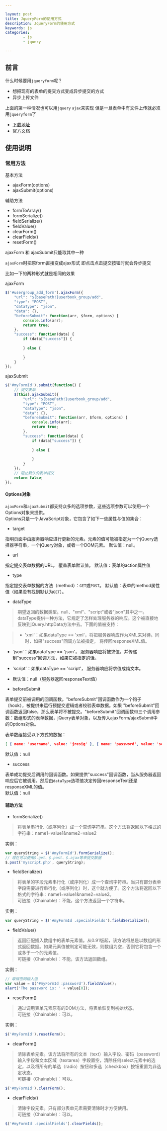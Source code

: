 ```yaml
---

layout: post
title: JqueryForm的使用方式
description: JqueryForm的使用方式
keywords: js
categories: 
        - js
        - jquery

---
```


## 前言

什么时候要用`jqueryform`呢？

+ 想把现有的表单的提交方式变成异步提交的方式
+ 异步上传文件

上面的第一种情况也可以用`jquery` `ajax`来实现 但是一旦表单中有文件上传就必须用`jqueryform`了

+ [下载地址](http://malsup.github.com/jquery.form.js)
+ [官方文档](https://github.com/malsup/form)

## 使用说明

### 常用方法

基本方法

+ ajaxForm(options)
+ ajaxSubmit(options)

辅助方法

+ formToArray()
+ formSerialize() 
+ fieldSerialize()
+ fieldValue()
+ clearForm()
+ clearFields() 
+ resetForm()


ajaxForm 和 ajaxSubmit只能取其中一种

`ajaxForm`时把原form直接变成ajax形式 即点击点击提交按钮时就会异步提交

比如一下的两种形式就是相同的效果

ajaxForm

```js
$('#usergroup_add_form').ajaxForm({
	"url": "${basePath!}userbook_group/add",
	"type": "POST",
	"dataType": "json",
	"data": {},
	"beforeSubmit": function(arr, $form, options) {
		console.info(arr);
		return true;
	},
	"success": function(data) {
		if (data["success"]) {
			
		} else {
			
		}
	}
});
```

ajaxSubmit

```js
$('#myFormId').submit(function() {  
    // 提交表单  
    $(this).ajaxSubmit({
    	"url": "${basePath!}userbook_group/add",
    	"type": "POST",
    	"dataType": "json",
    	"data": {},
    	"beforeSubmit": function(arr, $form, options) {
    		console.info(arr);
    		return true;
    	},
    	"success": function(data) {
    		if (data["success"]) {
    			
    		} else {
    			
    		}
    	}
    });  
    // 阻止默认的表单提交 
    return false;  
});
```

#### Options对象 

`ajaxForm`和`ajaxSubmit`都支持众多的选项参数，这些选项参数可以使用一个Options对象来提供。  
Options只是一个JavaScript对象，它包含了如下一些属性与值的集合： 

+ target 

指明页面中由服务器响应进行更新的元素。元素的值可能被指定为一个jQuery选择器字符串，一个jQuery对象，或者一个DOM元素。 
默认值：null。 

+ url 

指定提交表单数据的URL。 覆盖表单默认值。
默认值：表单的action属性值 

+ type 

指定提交表单数据的方法（method）：`GET`或`POST`。 
默认值：表单的method属性值（如果没有找到默认为`GET`）。 

+ dataType 

>期望返回的数据类型。null、"xml"、"script"或者"json"其中之一。dataType提供一种方法，它规定了怎样处理服务器的响应。这个被直接地反映到jQuery.httpData方法中去。下面的值被支持： 

> + 'xml'：如果dataType == 'xml'，将把服务器响应作为XML来对待。同时，如果"success"回调方法被指定， 将传回responseXML值。 
+ 'json'：如果dataType == 'json'， 服务器响应将被求值，并传递到"success"回调方法，如果它被指定的话。 
+ 'script'：如果dataType == 'script'， 服务器响应将求值成纯文本。 
+ 默认值：null（服务器返回responseText值）

+ beforeSubmit 

表单提交前被调用的回调函数。"beforeSubmit"回调函数作为一个钩子（hook），被提供来运行预提交逻辑或者校验表单数据。如果 "beforeSubmit"回调函数返回false，那么表单将不被提交。"beforeSubmit"回调函数带三个调用参数：数组形式的表单数据，jQuery表单对象，以及传入ajaxForm/ajaxSubmit中的Options对象。 

表单数组接受以下方式的数据： 

```json
[ { name: 'username', value: 'jresig' }, { name: 'password', value: 'secret' } ] 
```

默认值：null 

+ success 

表单成功提交后调用的回调函数。如果提供"success"回调函数，当从服务器返回响应后它被调用。然后由`dataType`选项值决定传回responseText还是responseXML的值。  
默认值：null 



#### 辅助方法

+ formSerialize() 

> 将表单串行化（或序列化）成一个查询字符串。这个方法将返回以下格式的字符串：name1=value1&name2=value2

实例： 

```js
var queryString = $('#myFormId').formSerialize(); 
// 现在可以使用$.get、$.post、$.ajax等来提交数据 
$.post('myscript.php', queryString);
```

+ fieldSerialize() 

> 将表单的字段元素串行化（或序列化）成一个查询字符串。当只有部分表单字段需要进行串行化（或序列化）时，这个就方便了。这个方法将返回以下格式的字符串：name1=value1&name2=value2。   
可链接（Chainable）：不能，这个方法返回一个字符串。 

实例： 

```js
var queryString = $('#myFormId .specialFields').fieldSerialize(); 
```

+ fieldValue() 

>返回匹配插入数组中的表单元素值。从0.91版起，该方法将总是以数组的形式返回数据。如果元素值被判定可能无效，则数组为空，否则它将包含一个或多于一个的元素值。   
可链接（Chainable）：不能，该方法返回数组。 

实例： 

```js
// 取得密码输入值 
var value = $('#myFormId :password').fieldValue(); 
alert('The password is: ' + value[0]); 
```

+ resetForm() 

> 通过调用表单元素原有的DOM方法，将表单恢复到初始状态。   
可链接（Chainable）：可以。 

实例： 

```js
$('#myFormId').resetForm(); 
```

+ clearForm() 

> 清除表单元素。该方法将所有的文本（text）输入字段、密码（password）输入字段和文本区域（textarea）字段置空，清除任何select元素中的选定，以及将所有的单选（radio）按钮和多选（checkbox）按钮重置为非选定状态。  
可链接（Chainable）：可以。 

```js
$('#myFormId').clearForm(); 
```

+ clearFields() 

> 清除字段元素。只有部分表单元素需要清除时才方便使用。   
可链接（Chainable）：可以。 

```js
$('#myFormId .specialFields').clearFields(); 
```